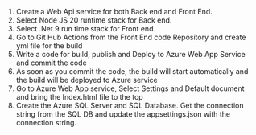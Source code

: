 1. Create a Web Api service for both Back end and Front End.
2. Select Node JS 20 runtime stack for Back end.
3. Select .Net 9 run time stack for Front end.
4. Go to Git Hub Actions from the Front End code Repository and create yml file for the build
5. Write a code for build, publish and Deploy to Azure Web App Service and commit the code
6. As soon as you commit the code, the build will start automatically and the build will be deployed to Azure service
7. Go to Azure Web App service, Select Settings and Default document and bring the Index.html file to the top
8. Create the Azure SQL Server and SQL Database. Get the connection string from the SQL DB and update the appsettings.json with the connection string.
